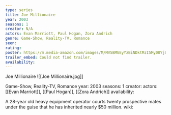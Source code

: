 ```yaml
---
type: series
title: Joe Millionaire
year: 2003
seasons: 1
creator: N/A
actors: Evan Marriott, Paul Hogan, Zora Andrich
genre: Game-Show, Reality-TV, Romance
seen:
rating: 
poster: https://m.media-amazon.com/images/M/MV5BMGEyYzBiNDktMzI5My00YjU0LWE5ZTEtMWJiZjk3NzBlMmZlXkEyXkFqcGdeQXVyMTkxNjUyNQ@@._V1_SX300.jpg
trailer_embed: Could not find trailer.
availability:
---
```

Joe Millionaire
![[Joe Millionaire.jpg]]

Game-Show, Reality-TV, Romance
year: 2003
seasons: 1
creator: 
actors: [[Evan Marriott]], [[Paul Hogan]], [[Zora Andrich]]
availability:

A 28-year old heavy equipment operator courts twenty prospective mates under the guise that he has inherited nearly $50 million.
wiki: 


